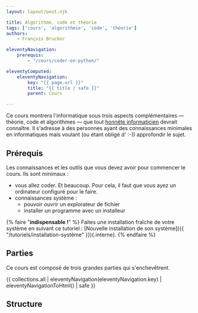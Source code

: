 ```yaml
---
layout: layout/post.njk

title: Algorithme, code et théorie
tags: ['cours', 'algorithmie', 'code', 'théorie']
authors:
    - François Brucker

eleventyNavigation:
    prerequis:
        - "/cours/coder-en-python/"

eleventyComputed:
    eleventyNavigation:
        key: "{{ page.url }}"
        title: "{{ title | safe }}"
        parent: Cours

---
```


<!-- début résumé -->

Ce cours montrera l'informatique sous trois aspects complémentaires — théorie, code et algorithmes — que tout [honnête informaticien](https://fr.wikipedia.org/wiki/Honn%C3%AAte_homme) devrait connaître. Il s'adresse à des personnes ayant des connaissances minimales en informatiques mais voulant (ou étant obligé d' :-)) approfondir le sujet.

<!-- fin résumé -->

## Prérequis

Les connaissances et les outils que vous devez avoir pour commencer le cours. Ils sont minimaux :

* vous allez coder. Et beaucoup. Pour cela, il faut que vous ayez un ordinateur configuré pour le faire.
* connaissances système :
  * pouvoir ouvrir un explorateur de fichier
  * installer un programme avec un installeur

{% faire "**indispensable !**" %}
Faites une installation fraîche de votre système en suivant ce tutoriel : [Nouvelle installation de son système]({{ "/tutoriels/installation-système"  }}){.interne}.
{% endfaire %}

## Parties

Ce cours est composé de trois grandes parties qui s'enchevêtrent.

<div class="interne">
{{ collections.all | eleventyNavigation(eleventyNavigation.key) | eleventyNavigationToHtml() | safe }}
</div>

## Structure

<script>

function create_graph(tree) {
  G = {}
  for (root of tree) {
    add_nodes(G, root)
  }

  for (root of tree) {
    add_edges(G, root)
  }
  
  return G;
}

function add_nodes(G, tree) {
  pile = [tree]

  while (pile.length > 0) {
    current = pile.pop()
    if (current.url in G) {
      continue
    }

    G[current.url] = {
      title: current.title,
      children: new Set(),
      next: new Set(),
      require: new Set(),
    }

    for (node of current.children) {
      if (!(node in G)) {
        pile.push(node)
      }
    }
  }
  return G
}

function add_edges(G, tree) {
  pile = [tree]

  seen = new Set()
  while (pile.length > 0) {
    current = pile.pop()
    if (seen.has(current.url)) {
      continue
    }
    seen.add(current.url)
    g_node = G[current.url]
    for (node of current.children) {
      g_node.next.add(node.url)
      g_node.children.add(node.url)
      if (!seen.has(node.url)) {
        pile.push(node)
      }
    }

    if (current.hasOwnProperty('prerequis')) {
      for (x of current.prerequis) {
        url = decodeURI(new URL(x, new URL(current.url, "http://localhost/").href).toString()).substring(16)
        if (url in G) {
          G[url].next.add(current.url)
          g_node.require.add(url)
        }
      }
    }
    G[current.url] = g_node

  }
  return G
}

function complete_relation(G) {
  for (k in G) {
    for (x in G) {
      for (y in G) {
        if (G[x].next.has(k) && G[k].next.has(y)) {
          G[x].next.add(y)
        }
     }
    }
  }
}

function sparse_relation(gg) {
  to_del = []
  for (k in gg) {
    for (x in gg) {
      for (y in gg) {
        if (gg[x].next.has(k) && gg[k].next.has(y) && gg[x].next.has(y)) {
          to_del.push([x, y])
        }
     }
    }
  }
  for ([u, v] of to_del) {
    gg[u].next.delete(v)
  }
}
function copy_node(node) {
  return {
      title: node.title,
      children: new Set(node.children),
      next: new Set(node.next),
      require: new Set(node.require),
  }
}

function subgraph(root, G) {
  G2 = {}
  
  pile = [root]

  while (pile.length > 0) {
    current = pile.pop()
    if (current in G2) {
      continue
    }

    G2[current] = copy_node(G[current])

    for (node of G[current].children) {
      if (!(node in G2)) {
        pile.push(node)
      }
    }
    for (node of G2[current].require) {
      if (!(node in G2)) {
        G2[node] = copy_node(G[node])
        G2[node].group = "autre"
      }
    }
  }
  
  G2[root].group = "root"
  for (node of G2[root].children) {
    pile = [node]

    while (pile.length > 0) {
      current = pile.pop()

      G2[current].group = node

      for (x of G2[current].children) {
          pile.push(x)
      }
    }
  }
  for (x in G2) {
    z = new Set()
    for (y of G2[x].next) {
      if (y in G2) {
        z.add(y)
      }
    }
    G2[x].next = z
  }

  complete_relation(G2)
  sparse_relation(G2)

  groups = {
    root: 1,
    autre: 2,
  }
  i = 3
  for (x in G2[root].children) {
    groups[x] = i
    i += 1
  }

  return [G2, groups]

}

</script>  

<script>
tree = {{ collections.all | eleventyNavigation | dump | safe }}

graph_tree = create_graph(tree)

root = {{page.url | dump | safe}}

  var [G, groups] = subgraph(root, graph_tree)

  for (node in G) {
      G[node].seen = false;
  }

  order = []
  function order_dfs(r) {
    G[r].seen = true;
    for (node of G[r].next) {
      if (!G[node].seen) {
        order_dfs(node)
      }
    }
    order.push(r)
  }
  for (x in G) {
    if (!G[x].seen) {
      order_dfs(x)
    }
  }
  order.reverse()

  for (node in G) {
      G[node].seen = false;
      G[node].height = 0;
  }

  i = 0
  for (node of order) {
    G[node].height = i;
    i += 1
    // for (x of G[node].next) {
    //   G[x].height = Math.max(G[x].height, G[node].height + 1)
    // }
  }
</script>  
  
<div id="graph">
  <style>
  .links line {
    stroke: #999;
    stroke-opacity: 0.6;
    stroke-width: 1px;
    marker-end: url(#end-arrow);
  }
  .nodes circle {
    stroke: #fff;
    stroke-width: 1.5px;
  }
  text {
    font-family: sans-serif;
  }
  </style>
  <svg id="dessin" style="width:100%;"></svg>
</div>

<script src="https://d3js.org/d3.v7.min.js"></script>

<script>
var svg = d3.select('#dessin');

var width = svg.node().getBoundingClientRect().width,
    height = width

svg.style("height", height)
</script>

<script>

  var graph = {
    nodes: [],
    links: [],  
  }

  W_STEP = 0.03*width
  H_STEP = height / order.length
  H_CHILDREN = 0.04*height

  function rec(r, width) {
    G[r].seen = true;
    neighbors = []
    for (o of order) {
      if (G[r].next.has(o))
        neighbors.push(o)
    }
    let i = 0
    let x = width

    for (node of neighbors) {
      if (!G[node].seen) {
        x = rec(node, x)
        i += 1
      }
    }
    if (i > 0) {
      graph.nodes.push({
        id: r,
        fx: (width + x - W_STEP)/2,
        fy: G[r].height*H_STEP
      })

      return x

    } else {
      graph.nodes.push({
        id: r,
        fx: width,
        fy: G[r].height*H_STEP
      })

      return width + W_STEP

    }
  }

  rec(root, 0.02*width)

  i = 0
  for (node in G) {
    if (G[node].group == "autre") {
      graph.nodes.push({
        id: node,
        fx: .05*width + i*.4*width,
        fy: .02*height
      })
      i += 1
    }
  }

  // edges
  for (node in G) {
    for (next of G[node].next) {
      graph.links.push({
        source: node,
        target: next
      })
    }
  }
  
</script>
<script>
  
var color = d3.scaleOrdinal(d3.schemeCategory10);

svg.append("rect")
    .attr("width", "100%")
    .attr("height", "100%")
    .attr("fill", "#EEE6FA");

// define arrow markers for graph links
svg.append("svg:defs").append("svg:marker")
  .attr("id", "end-arrow")
  .attr("viewBox", "0 -5 20 10")
  .attr("refX", 25)
  .attr("markerWidth", 20)
  .attr("markerHeight", 20)
  .attr("orient", "auto")
  .append("svg:path")
  .attr("d", "M0,-5L20,0L0,5")
  .attr("fill", "#000");

var link = svg.append("g")
    .attr("class", "links")
    .selectAll("line")
    .data(graph.links)
    .enter().append("line")
    .style('stroke', d => { return "#000"})

  var node = svg.append("g")
    .attr("class", "nodes")
    .selectAll("g")
    .data(graph.nodes)
    .enter().append("g")
    .attr("fx", d => {return d.fx})
    .attr("fy", d => {return d.fy})

  node.append("a")
    .attr("xlink:href", d => { return d.id})
    .append("circle")
    .attr("r", 5)
    .attr("fill", function(d) { return color(G[d.id].group); })

  node.append("a")
    .attr("xlink:href", d => { return d.id})
    .append("text")
      .text(function(d) {
        return G[d.id].title;
      })
      .attr('x', 6)
      .attr('y', 3)
      .style('fill', d => { if (d.root) {return color(G[d.id].group)} else { return 'black'}})

  var simulation = d3.forceSimulation()
      .force("link", d3.forceLink().id(d => { return d.id; }))
      .force("charge", d3.forceManyBody().strength(1000))
      .force("center", d3.forceCenter(.5*width, .5*height));

  // Create a drag handler and append it to the node object instead
  var drag_handler = d3.drag()
      .on("start", dragstarted)
      .on("drag", dragged)
      .on("end", dragended)

  drag_handler(node);
  
  node.on("click", clicked);

  simulation
      .nodes(graph.nodes)
      .on("tick", ticked);

  simulation.force("link")
      .links(graph.links);

  function ticked() {
    link
        .attr("x1", function(d) { return d.source.x; })
        .attr("y1", function(d) { return d.source.y; })
        .attr("x2", function(d) { return d.target.x; })
        .attr("y2", function(d) { return d.target.y; });

    radius = 15;
    node
        .attr("transform", (d) => {
          d.x = Math.max(radius, Math.min(width - radius, d.x))
          d.y = Math.max(radius, Math.min(height - radius, d.y))
          return "translate(" + d.x + "," + d.y + ")";
        })
  }

  function dragstarted(event, d) {
    if (!event.active) simulation.alphaTarget(0.3).restart();
    d.fx = d.x;
    d.fy = d.y;
  }

  function dragged(event, d) {
    d.fx = event.x;
    d.fy = event.y;
  }

  function dragended(event, d) {
    // if (!event.active) simulation.alphaTarget(0);
    d.fx = Math.max(0, d.fx);
    d.fx = Math.min(width, d.fx);

    d.fy = Math.max(0, d.fy);
    d.fy = Math.min(height, d.fy);
  }
  function clicked(event, d) {
    console.log(d)
  }

</script>
